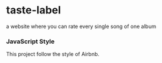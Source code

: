 # taste-label
a website where you can rate every single song of one album

### JavaScript Style
This project follow the style of Airbnb.
